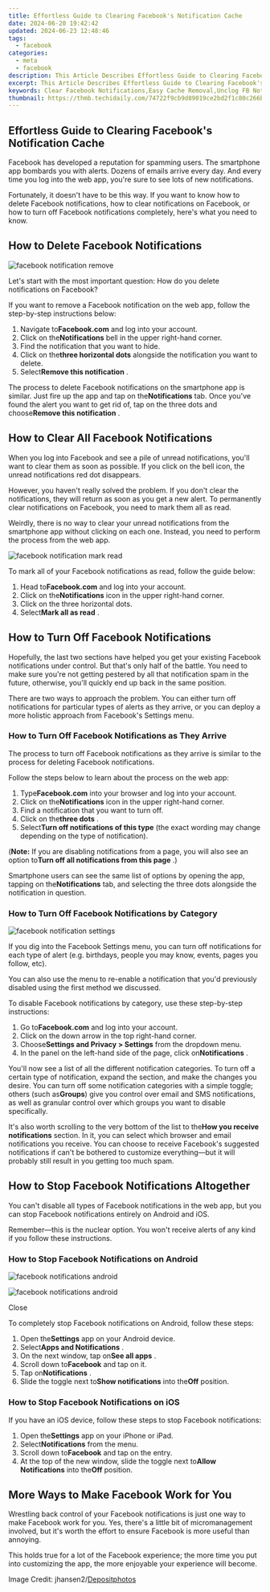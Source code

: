 ```yaml
---
title: Effortless Guide to Clearing Facebook's Notification Cache
date: 2024-06-20 19:42:42
updated: 2024-06-23 12:48:46
tags:
  - facebook
categories:
  - meta
  - facebook
description: This Article Describes Effortless Guide to Clearing Facebook's Notification Cache
excerpt: This Article Describes Effortless Guide to Clearing Facebook's Notification Cache
keywords: Clear Facebook Notifications,Easy Cache Removal,Unclog FB Notifications,Notifications Cleanup Tips,Fast Cache Clearance,Delete Notification Cache,Optimize FB Alerts
thumbnail: https://thmb.techidaily.com/74722f9cb9d89019ce2bd2f1c80c266bfc2adc6c2152da5539a4a5d5cb3e57e3.jpg
---
```


## Effortless Guide to Clearing Facebook's Notification Cache

 Facebook has developed a reputation for spamming users. The smartphone app bombards you with alerts. Dozens of emails arrive every day. And every time you log into the web app, you're sure to see lots of new notifications.

 Fortunately, it doesn't have to be this way. If you want to know how to delete Facebook notifications, how to clear notifications on Facebook, or how to turn off Facebook notifications completely, here's what you need to know.

## How to Delete Facebook Notifications

![facebook notification remove](https://static1.makeuseofimages.com/wordpress/wp-content/uploads/2021/06/facebook-notification-remove.jpg)

 Let's start with the most important question: How do you delete notifications on Facebook?

 If you want to remove a Facebook notification on the web app, follow the step-by-step instructions below:

1. Navigate to**Facebook.com** and log into your account.
2. Click on the**Notifications** bell in the upper right-hand corner.
3. Find the notification that you want to hide.
4. Click on the**three horizontal dots** alongside the notification you want to delete.
5. Select**Remove this notification** .

 The process to delete Facebook notifications on the smartphone app is similar. Just fire up the app and tap on the**Notifications** tab. Once you've found the alert you want to get rid of, tap on the three dots and choose**Remove this notification** .

## How to Clear All Facebook Notifications

 When you log into Facebook and see a pile of unread notifications, you'll want to clear them as soon as possible. If you click on the bell icon, the unread notifications red dot disappears.

 However, you haven't really solved the problem. If you don't clear the notifications, they will return as soon as you get a new alert. To permanently clear notifications on Facebook, you need to mark them all as read.

 Weirdly, there is no way to clear your unread notifications from the smartphone app without clicking on each one. Instead, you need to perform the process from the web app.

![facebook notification mark read](https://static1.makeuseofimages.com/wordpress/wp-content/uploads/2021/06/facebook-notification-mark-read.jpg)

 To mark all of your Facebook notifications as read, follow the guide below:

1. Head to**Facebook.com** and log into your account.
2. Click on the**Notifications** icon in the upper right-hand corner.
3. Click on the three horizontal dots.
4. Select**Mark all as read** .

## How to Turn Off Facebook Notifications

 Hopefully, the last two sections have helped you get your existing Facebook notifications under control. But that's only half of the battle. You need to make sure you're not getting pestered by all that notification spam in the future, otherwise, you'll quickly end up back in the same position.

 There are two ways to approach the problem. You can either turn off notifications for particular types of alerts as they arrive, or you can deploy a more holistic approach from Facebook's Settings menu.

### How to Turn Off Facebook Notifications as They Arrive

 The process to turn off Facebook notifications as they arrive is similar to the process for deleting Facebook notifications.

Follow the steps below to learn about the process on the web app:

1. Type**Facebook.com** into your browser and log into your account.
2. Click on the**Notifications** icon in the upper right-hand corner.
3. Find a notification that you want to turn off.
4. Click on the**three dots** .
5. Select**Turn off notifications of this type** (the exact wording may change depending on the type of notification).

 (**Note:** If you are disabling notifications from a page, you will also see an option to**Turn off all notifications from this page** .)

 Smartphone users can see the same list of options by opening the app, tapping on the**Notifications** tab, and selecting the three dots alongside the notification in question.

### How to Turn Off Facebook Notifications by Category

![facebook notification settings](https://static1.makeuseofimages.com/wordpress/wp-content/uploads/2021/06/facebook-notification-settings.jpg)

 If you dig into the Facebook Settings menu, you can turn off notifications for each type of alert (e.g. birthdays, people you may know, events, pages you follow, etc).

 You can also use the menu to re-enable a notification that you'd previously disabled using the first method we discussed.

 To disable Facebook notifications by category, use these step-by-step instructions:

1. Go to**Facebook.com** and log into your account.
2. Click on the down arrow in the top right-hand corner.
3. Choose**Settings and Privacy > Settings** from the dropdown menu.
4. In the panel on the left-hand side of the page, click on**Notifications** .

 You'll now see a list of all the different notification categories. To turn off a certain type of notification, expand the section, and make the changes you desire. You can turn off some notification categories with a simple toggle; others (such as**Groups**) give you control over email and SMS notifications, as well as granular control over which groups you want to disable specifically.

 It's also worth scrolling to the very bottom of the list to the**How you receive notifications** section. In it, you can select which browser and email notifications you receive. You can choose to receive Facebook's suggested notifications if can't be bothered to customize everything—but it will probably still result in you getting too much spam.

## How to Stop Facebook Notifications Altogether

 You can't disable all types of Facebook notifications in the web app, but you can stop Facebook notifications entirely on Android and iOS.

 Remember—this is the nuclear option. You won't receive alerts of any kind if you follow these instructions.

### How to Stop Facebook Notifications on Android

![facebook notifications android](https://static1.makeuseofimages.com/wordpress/wp-content/uploads/2021/06/facebook-notifications-android-1.png)

![facebook notifications android](https://static1.makeuseofimages.com/wordpress/wp-content/uploads/2021/06/facebook-notifications-android-2.png)

Close

 To completely stop Facebook notifications on Android, follow these steps:

1. Open the**Settings** app on your Android device.
2. Select**Apps and Notifications** .
3. On the next window, tap on**See all apps** .
4. Scroll down to**Facebook** and tap on it.
5. Tap on**Notifications** .
6. Slide the toggle next to**Show notifications** into the**Off** position.

### How to Stop Facebook Notifications on iOS

 If you have an iOS device, follow these steps to stop Facebook notifications:

1. Open the**Settings** app on your iPhone or iPad.
2. Select**Notifications** from the menu.
3. Scroll down to**Facebook** and tap on the entry.
4. At the top of the new window, slide the toggle next to**Allow Notifications** into the**Off** position.

## More Ways to Make Facebook Work for You

 Wrestling back control of your Facebook notifications is just one way to make Facebook work for you. Yes, there's a little bit of micromanagement involved, but it's worth the effort to ensure Facebook is more useful than annoying.

 This holds true for a lot of the Facebook experience; the more time you put into customizing the app, the more enjoyable your experience will become.

 Image Credit: jhansen2/[Depositphotos](https://www.anrdoezrs.net/links/7251228/type/dlg/sid/UUmuoUeUpU37313/https://depositphotos.com/7590222/stock-illustration-seamless-social-networking-background.html)


<ins class="adsbygoogle"
     style="display:block"
     data-ad-format="autorelaxed"
     data-ad-client="ca-pub-7571918770474297"
     data-ad-slot="1223367746"></ins>



<ins class="adsbygoogle"
     style="display:block"
     data-ad-client="ca-pub-7571918770474297"
     data-ad-slot="8358498916"
     data-ad-format="auto"
     data-full-width-responsive="true"></ins>
